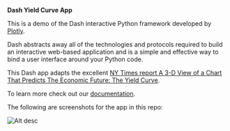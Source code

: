 **Dash Yield Curve App**

This is a demo of the Dash interactive Python framework developed by [Plotly](https://plot.ly/).

Dash abstracts away all of the technologies and protocols required to build an interactive web-based application and is a simple and effective way to bind a user interface around your Python code.

This Dash app adapts the excellent [NY Times report A 3-D View of a Chart That Predicts The Economic Future: The Yield Curve](https://www.nytimes.com/interactive/2015/03/19/upshot/3d-yield-curve-economic-growth.html).

To learn more check out our [documentation](https://plot.ly/dash).

The following are screenshots for the app in this repo:

![Alt desc](https://raw.githubusercontent.com/plotly/dash-docs/master/images/dash-yield-curve-app.png)

